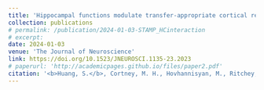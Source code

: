 ```yaml
---
title: 'Hippocampal functions modulate transfer-appropriate cortical representations supporting subsequent memory'
collection: publications
# permalink: /publication/2024-01-03-STAMP_HCinteraction
# excerpt: 
date: 2024-01-03
venue: 'The Journal of Neuroscience'
link: https://doi.org/10.1523/JNEUROSCI.1135-23.2023
# paperurl: 'http://academicpages.github.io/files/paper2.pdf'
citation: '<b>Huang, S.</b>, Cortney, M. H., Hovhannisyan, M., Ritchey, M., Cabeza, R., Davis, S. W. (2024). Hippocampal functions modulate transfer-appropriate cortical representations supporting subsequent memory. <i>Journal of Neuroscience, 44</i>(1).'
---
```

